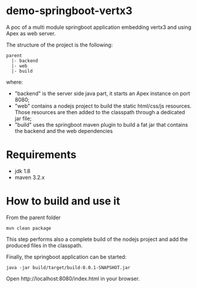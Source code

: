 # demo-springboot-vertx3
A poc of a multi module springboot application embedding vertx3 and using Apex as web server.

The structure of the project is the following:

```
parent
  |- backend
  |- web
  |- build
```

where:
- "backend" is the server side java part, it starts an Apex instance on port 8080;
- "web" contains a nodejs project to build the static html/css/js resources. Those resources are then added to the classpath through a dedicated jar file;
- "build" uses the springboot maven plugin to build a fat jar that contains the backend and the web dependencies

# Requirements
- jdk 1.8
- maven 3.2.x

# How to build and use it
From the parent folder
```
mvn clean package
```

This step performs also a complete build of the nodejs project and add the produced files in the classpath.


Finally, the springboot application can be started:
```
java -jar build/target/build-0.0.1-SNAPSHOT.jar
```

Open http://localhost:8080/index.html in your browser.
